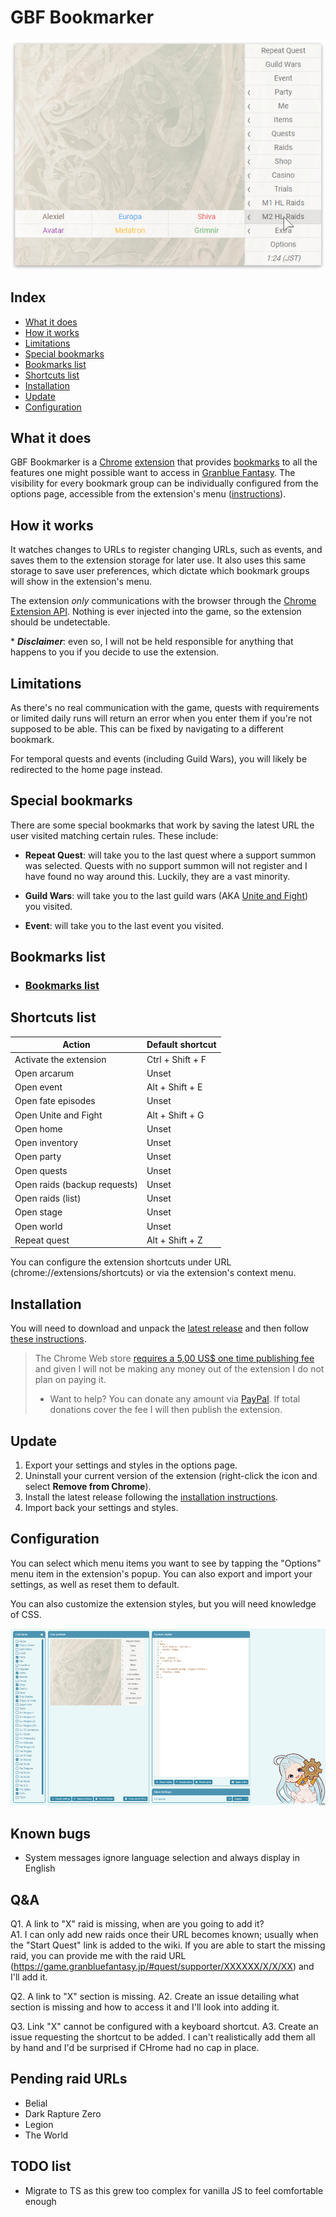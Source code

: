 # GBF Bookmarker

![Preview](readme_assets/popup.png)

## Index

- [What it does](#what-it-does)
- [How it works](#how-it-works)
- [Limitations](#limitations)
- [Special bookmarks](#special-bookmarks)
- [Bookmarks list](#bookmarks-list)
- [Shortcuts list](#shortcuts-list)
- [Installation](#installation)
- [Update](#update)
- [Configuration](#configuration)

## What it does

GBF Bookmarker is a [Chrome](https://www.google.com/chrome/) [extension](https://developer.chrome.com/extensions) that provides [bookmarks](<https://en.wikipedia.org/wiki/Bookmark_(digital)>) to all the features one might possible want to access in [Granblue Fantasy](http://game.granbluefantasy.jp). The visibility for every bookmark group can be individually configured from the options page, accessible from the extension's menu ([instructions](#configuration)).

## How it works

It watches changes to URLs to register changing URLs, such as events, and saves them to the extension storage for later use. It also uses this same storage to save user preferences, which dictate which bookmark groups will show in the extension's menu.

The extension _only_ communications with the browser through the [Chrome Extension API](https://developer.chrome.com/extensions/api_index). Nothing is ever injected into the game, so the extension should be undetectable.

\* _**Disclaimer**_: even so, I will not be held responsible for anything that happens to you if you decide to use the extension.

## Limitations

As there's no real communication with the game, quests with requirements or limited daily runs will return an error when you enter them if you're not supposed to be able. This can be fixed by navigating to a different bookmark.

For temporal quests and events (including Guild Wars), you will likely be redirected to the home page instead.

## Special bookmarks

There are some special bookmarks that work by saving the latest URL the user visited matching certain rules. These include:

- **Repeat Quest**: will take you to the last quest where a support summon was selected. Quests with no support summon will not register and I have found no way around this. Luckily, they are a vast minority.

- **Guild Wars**: will take you to the last guild wars (AKA [Unite and Fight](https://gbf.wiki/Unite_and_Fight)) you visited.

- **Event**: will take you to the last event you visited.

## Bookmarks list

- ### [Bookmarks list](readme_assets/sections/bookmarks-list.md)

## Shortcuts list

| Action                       | Default shortcut |
| ---------------------------- | ---------------- |
| Activate the extension       | Ctrl + Shift + F |
| Open arcarum                 | Unset            |
| Open event                   | Alt + Shift + E  |
| Open fate episodes           | Unset            |
| Open Unite and Fight         | Alt + Shift + G  |
| Open home                    | Unset            |
| Open inventory               | Unset            |
| Open party                   | Unset            |
| Open quests                  | Unset            |
| Open raids (backup requests) | Unset            |
| Open raids (list)            | Unset            |
| Open stage                   | Unset            |
| Open world                   | Unset            |
| Repeat quest                 | Alt + Shift + Z  |

You can configure the extension shortcuts under URL (chrome://extensions/shortcuts) or via the extension's context menu.

## Installation

You will need to download and unpack the [latest release](https://github.com/jesuscc1993/gbf-bookmarker/releases/) and then follow [these instructions](readme_assets/sections/installation.md).

> The Chrome Web store [requires a 5,00 US\$ one time publishing fee](https://developer.chrome.com/webstore/register) and given I will not be making any money out of the extension I do not plan on paying it.
>
> - Want to help? You can donate any amount via [PayPal](https://www.paypal.com/cgi-bin/webscr?cmd=_s-xclick&hosted_button_id=3AZXFRDVAHWKY&source=url). If total donations cover the fee I will then publish the extension.

## Update

1. Export your settings and styles in the options page.
2. Uninstall your current version of the extension (right-click the icon and select **Remove from Chrome**).
3. Install the latest release following the [installation instructions](#installation).
4. Import back your settings and styles.

## Configuration

You can select which menu items you want to see by tapping the "Options" menu item in the extension's popup. You can also export and import your settings, as well as reset them to default.

You can also customize the extension styles, but you will need knowledge of CSS.

![Options](readme_assets/options.png)

## Known bugs

- System messages ignore language selection and always display in English

## Q&A

Q1. A link to "X" raid is missing, when are you going to add it?  
A1. I can only add new raids once their URL becomes known; usually when the "Start Quest" link is added to the wiki. If you are able to start the missing raid, you can provide me with the raid URL (https://game.granbluefantasy.jp/#quest/supporter/XXXXXX/X/X/XX) and I'll add it.

Q2. A link to "X" section is missing.
A2. Create an issue detailing what section is missing and how to access it and I'll look into adding it.

Q3. Link "X" cannot be configured with a keyboard shortcut.
A3. Create an issue requesting the shortcut to be added. I can't realistically add them all by hand and I'd be surprised if CHrome had no cap in place.

## Pending raid URLs

- Belial
- Dark Rapture Zero
- Legion
- The World

## TODO list

- Migrate to TS as this grew too complex for vanilla JS to feel comfortable enough
